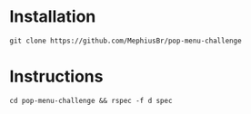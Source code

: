 # Installation

```git clone https://github.com/MephiusBr/pop-menu-challenge```

# Instructions
```cd pop-menu-challenge && rspec -f d spec```
